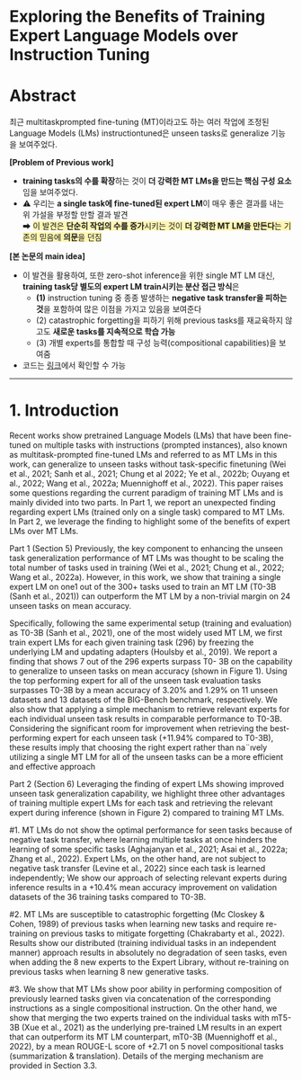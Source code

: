 # Exploring the Benefits of Training Expert Language Models over Instruction Tuning


# Abstract
       
최근 multitaskprompted fine-tuning (MT)이라고도 하는 여러 작업에 조정된 Language Models (LMs) instructiontuned은 unseen tasks로 generalize 기능을 보여주었다. 


**[Problem of Previous work]**     
* **training tasks의 수를 확장**하는 것이 **더 강력한 MT LMs을 만드는 핵심 구성 요소**임을 보여주었다.       
* ⚠️ 우리는 **a single task에 fine-tuned된 expert LM**이 매우 좋은 결과를 내는 위 가설을 부정할 만할 결과 발견   
➡ <span style="background-color:#fff5b1">이 발견은 **단순히 작업의 수를 증가**시키는 것이 **더 강력한 MT LM을 만든다**는 기존의 믿음에 **의문**을 던짐</span>     

**[본 논문의 main idea]**     
* 이 발견을 활용하여, 또한 zero-shot inference을 위한 single MT LM 대신,     
**training task당 별도의 expert LM train시키는 분산 접근 방식**은     
    * **(1)** instruction tuning 중 종종 발생하는 **negative task transfer을 피하는 것**을 포함하여 많은 이점을 가지고 있음을 보여준다       
    * (2) catastrophic forgetting을 피하기 위해 previous tasks를 재교육하지 않고도 **새로운 tasks를 지속적으로 학습 가능**     
    * (3) 개별 experts를 통합할 때 구성 능력(compositional capabilities)을 보여줌      
* 코드는 [링크](https://github.com/joeljang/ELM)에서 확인할 수 가능    



----





# 1. Introduction
Recent works show pretrained Language Models (LMs) that
have been fine-tuned on multiple tasks with instructions
(prompted instances), also known as multitask-prompted
fine-tuned LMs and referred to as MT LMs in this work,
can generalize to unseen tasks without task-specific finetuning (Wei et al., 2021; Sanh et al., 2021; Chung et al
2022; Ye et al., 2022b; Ouyang et al., 2022; Wang et al.,
2022a; Muennighoff et al., 2022). This paper raises some
questions regarding the current paradigm of training MT
LMs and is mainly divided into two parts. In Part 1, we
report an unexpected finding regarding expert LMs (trained
only on a single task) compared to MT LMs. In Part 2, we
leverage the finding to highlight some of the benefits of
expert LMs over MT LMs.



Part 1 (Section 5) Previously, the key component to enhancing the unseen task generalization performance of MT
LMs was thought to be scaling the total number of tasks
used in training (Wei et al., 2021; Chung et al., 2022; Wang
et al., 2022a). However, in this work, we show that training
a single expert LM on one1 out of the 300+ tasks used to
train an MT LM (T0-3B (Sanh et al., 2021)) can outperform
the MT LM by a non-trivial margin on 24 unseen tasks on
mean accuracy.


Specifically, following the same experimental setup (training and evaluation) as T0-3B (Sanh et al., 2021), one of the
most widely used MT LM, we first train expert LMs for
each given training task (296) by freezing the underlying
LM and updating adapters (Houlsby et al., 2019). We report
a finding that shows 7 out of the 296 experts surpass T0-
3B on the capability to generalize to unseen tasks on mean
accuracy (shown in Figure 1). Using the top performing
expert for all of the unseen task evaluation tasks surpasses
T0-3B by a mean accuracy of 3.20% and 1.29% on 11 unseen datasets and 13 datasets of the BIG-Bench benchmark,
respectively. We also show that applying a simple mechanism to retrieve relevant experts for each individual unseen
task results in comparable performance to T0-3B. Considering the significant room for improvement when retrieving
the best-performing expert for each unseen task (+11.94%
compared to T0-3B), these results imply that choosing the
right expert rather than na¨ıvely utilizing a single MT LM for
all of the unseen tasks can be a more efficient and effective
approach





Part 2 (Section 6) Leveraging the finding of expert LMs
showing improved unseen task generalization capability, we
highlight three other advantages of training multiple expert
LMs for each task and retrieving the relevant expert during
inference (shown in Figure 2) compared to training MT
LMs.




#1. MT LMs do not show the optimal performance for seen
tasks because of negative task transfer, where learning multiple tasks at once hinders the learning of some specific
tasks (Aghajanyan et al., 2021; Asai et al., 2022a; Zhang
et al., 2022). Expert LMs, on the other hand, are not subject
to negative task transfer (Levine et al., 2022) since each task
is learned independently; We show our approach of selecting relevant experts during inference results in a +10.4%
mean accuracy improvement on validation datasets of the
36 training tasks compared to T0-3B.


#2. MT LMs are susceptible to catastrophic forgetting (Mc
Closkey & Cohen, 1989) of previous tasks when learning
new tasks and require re-training on previous tasks to mitigate forgetting (Chakrabarty et al., 2022). Results show our
distributed (training individual tasks in an independent manner) approach results in absolutely no degradation of seen
tasks, even when adding the 8 new experts to the Expert
Library, without re-training on previous tasks when learning
8 new generative tasks.



#3. We show that MT LMs show poor ability in performing
composition of previously learned tasks given via concatenation of the corresponding instructions as a single compositional instruction. On the other hand, we show that
merging the two experts trained on the individual tasks with
mT5-3B (Xue et al., 2021) as the underlying pre-trained
LM results in an expert that can outperform its MT LM
counterpart, mT0-3B (Muennighoff et al., 2022), by a mean
ROUGE-L score of +2.71 on 5 novel compositional tasks
(summarization & translation). Details of the merging mechanism are provided in Section 3.3.



































